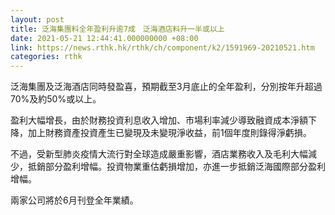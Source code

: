 ```yaml
---
layout: post
title: 泛海集團料全年盈利升逾7成　泛海酒店料升一半或以上
date: 2021-05-21 12:44:41.000000000 +08:00
link: https://news.rthk.hk/rthk/ch/component/k2/1591969-20210521.htm
categories: rthk
---
```


泛海集團及泛海酒店同時發盈喜，預期截至3月底止的全年盈利，分別按年升超過70%及約50%或以上。

盈利大幅增長，由於財務投資利息收入增加、市場利率減少導致融資成本淨額下降，加上財務資產投資產生已變現及未變現淨收益，前1個年度則錄得淨虧損。

不過，受新型肺炎疫情大流行對全球造成嚴重影響，酒店業務收入及毛利大幅減少，抵銷部分盈利增幅。投資物業重估虧損增加，亦進一步抵銷泛海國際部分盈利增幅。

兩家公司將於6月刊登全年業績。
